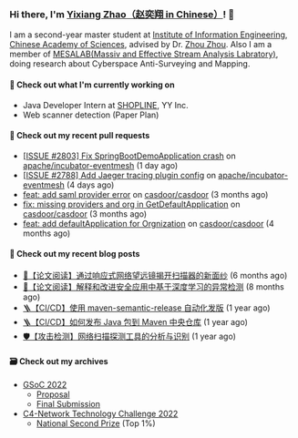 ### Hi there, I'm [Yixiang Zhao（赵奕翔 in Chinese）](https://yinxiu.in)! 👋 

I am a second-year master student at [Institute of Information Engineering](http://www.iie.ac.cn/), [Chinese Academy of Sciences](https://www.cas.cn/), advised by Dr. [Zhou Zhou](http://people.ucas.edu.cn/~zhouzhou). Also I am a member of [MESALAB(Massiv and Effective Stream Analysis Labratory)](http://mesalab.cn/), doing research about Cyberspace Anti-Surveying and Mapping.

#### 🔭 Check out what I'm currently working on

- Java Developer Intern at [SHOPLINE](https://www.shopline.com/), YY Inc.
- Web scanner detection (Paper Plan)

#### 🔨 Check out my recent pull requests

- [[ISSUE #2803] Fix SpringBootDemoApplication crash](https://github.com/apache/incubator-eventmesh/pull/2834) on [apache/incubator-eventmesh](https://github.com/apache/incubator-eventmesh) (1 day ago)
- [[ISSUE #2788] Add Jaeger tracing plugin config](https://github.com/apache/incubator-eventmesh/pull/2794) on [apache/incubator-eventmesh](https://github.com/apache/incubator-eventmesh) (4 days ago)
- [feat: add saml provider error](https://github.com/casdoor/casdoor/pull/1168) on [casdoor/casdoor](https://github.com/casdoor/casdoor) (3 months ago)
- [fix: missing providers and org in GetDefaultApplication](https://github.com/casdoor/casdoor/pull/1123) on [casdoor/casdoor](https://github.com/casdoor/casdoor) (3 months ago)
- [feat: add defaultApplication for Orgnization](https://github.com/casdoor/casdoor/pull/1111) on [casdoor/casdoor](https://github.com/casdoor/casdoor) (4 months ago)

#### 📜 Check out my recent blog posts

- [📘【论文阅读】通过响应式网络望远镜揭开扫描器的新面纱](https://yinxiu.in/2022/paper-share-spoki.html) (6 months ago)
- [📘【论文阅读】解释和改进安全应用中基于深度学习的异常检测](https://yinxiu.in/2022/paper-share-deepaid.html) (8 months ago)
- [🪜【CI/CD】使用 maven-semantic-release 自动化发版](https://yinxiu.in/2021/maven-semantic-release.html) (1 year ago)
- [🪜【CI/CD】如何发布 Java 包到 Maven 中央仓库](https://yinxiu.in/2021/publish-to-maven.html) (1 year ago)
- [🛡️【攻击检测】网络扫描探测工具的分析与识别](https://yinxiu.in/2021/scanner-analysis-and-detect.html) (1 year ago)

#### 🗃️ Check out my archives

- [GSoC 2022](https://summerofcode.withgoogle.com/programs/2022/projects/ev4TPeRU) 
  - [Proposal](https://docs.google.com/document/d/1SZLReZ7T-OwitPYOxYSbNU5zidfieYed9hOaZ6xOi1A/edit?usp=sharing)
  - [Final Submission](https://docs.google.com/document/d/11wcSsxuitPylEXTD9kbwXj2VADgvoy9pUYBv4FvMrbw/edit?usp=sharing)
- [C4-Network Technology Challenge 2022](http://net.c4best.cn/)
  - [National Second Prize](https://mp.weixin.qq.com/s/jGEDLDVsUCf0QbGLCVBsow) (Top 1%)





